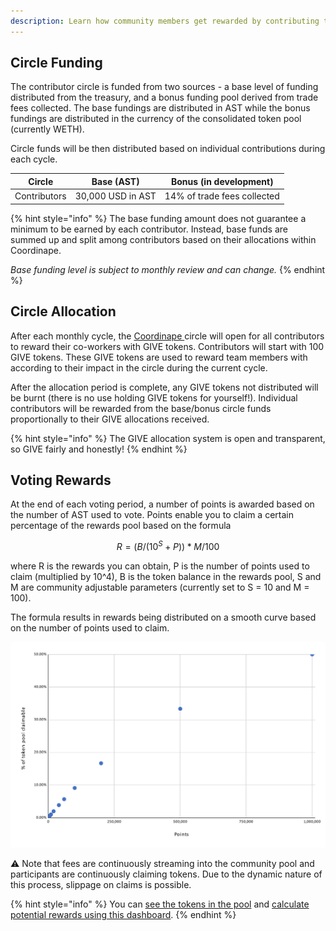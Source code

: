 ```yaml
---
description: Learn how community members get rewarded by contributing to AirSwap
---
```


## Circle Funding

The contributor circle is funded from two sources - a base level of funding distributed from the treasury, and a bonus funding pool derived from trade fees collected. The base fundings are distributed in AST while the bonus fundings are distributed in the currency of the consolidated token pool (currently WETH).

Circle funds will be then distributed based on individual contributions during each cycle.

| Circle       | Base (AST)        | Bonus (in development)      |
| ------------ | ----------------- | --------------------------- |
| Contributors | 30,000 USD in AST | 14% of trade fees collected |

{% hint style="info" %}
The base funding amount does not guarantee a minimum to be earned by each contributor. Instead, base funds are summed up and split among contributors based on their allocations within Coordinape.

_Base funding level is subject to monthly review and can change._
{% endhint %}

## Circle Allocation

After each monthly cycle, the [Coordinape ](https://coordinape.com)circle will open for all contributors to reward their co-workers with GIVE tokens. Contributors will start with 100 GIVE tokens. These GIVE tokens are used to reward team members with according to their impact in the circle during the current cycle.

After the allocation period is complete, any GIVE tokens not distributed will be burnt (there is no use holding GIVE tokens for yourself!). Individual contributors will be rewarded from the base/bonus circle funds proportionally to their GIVE allocations received.

{% hint style="info" %}
The GIVE allocation system is open and transparent, so GIVE fairly and honestly!
{% endhint %}

## Voting Rewards

At the end of each voting period, a number of points is awarded based on the number of AST used to vote. Points enable you to claim a certain percentage of the rewards pool based on the formula

$$
R = (B / (10^S +P )) * M/100
$$

where R is the rewards you can obtain, P is the number of points used to claim (multiplied by 10^4), B is the token balance in the rewards pool, S and M are community adjustable parameters (currently set to S = 10 and M = 100).

The formula results in rewards being distributed on a smooth curve based on the number of points used to claim.

![Current rewards are distributed on a curve based on the number of points](../.gitbook/assets/rewards.svg)

⚠ Note that fees are continuously streaming into the community pool and participants are continuously claiming tokens. Due to the dynamic nature of this process, slippage on claims is possible.

{% hint style="info" %}
You can [see the tokens in the pool](https://app.zerion.io/0x7296333e1615721f4Bd9Df1a3070537484A50CF8/overview) and [calculate potential rewards using this dashboard](https://dune.xyz/agrimony/airswap_3).
{% endhint %}
